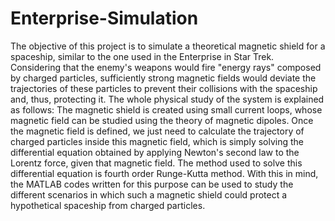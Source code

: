 # Enterprise-Simulation
The objective of this project is to simulate a theoretical magnetic shield for a spaceship, similar to the one used in the Enterprise in Star Trek. Considering that the enemy's weapons would fire "energy rays" composed by charged particles, sufficiently strong magnetic fields would deviate the trajectories of these particles to prevent their collisions with the spaceship and, thus, protecting it.
The whole physical study of the system is explained as follows:
The magnetic shield is created using small current loops, whose magnetic field can be studied using the theory of magnetic dipoles. Once the magnetic field is defined, we just need to calculate the trajectory of charged particles inside this magnetic field, which is simply solving the differential equation obtained by applying Newton's second law to the Lorentz force, given that magnetic field. The method used to solve this differential equation is fourth order Runge-Kutta method.
With this in mind, the MATLAB codes written for this purpose can be used to study the different scenarios in which such a magnetic shield could protect a hypothetical spaceship from charged particles.
